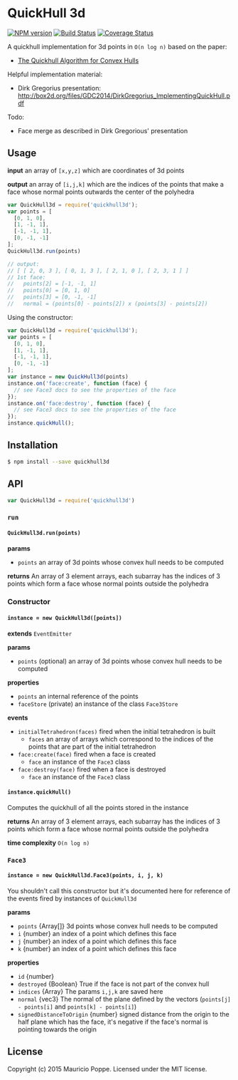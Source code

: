 # QuickHull 3d
[![NPM version][npm-image]][npm-url] [![Build Status][travis-image]][travis-url] [![Coverage Status][coveralls-image]][coveralls-url]

A quickhull implementation for 3d points in `O(n log n)` based on the paper:

- [The Quickhull Algorithm for Convex Hulls](http://www.cise.ufl.edu/~ungor/courses/fall06/papers/QuickHull.pdf)

Helpful implementation material:

- Dirk Gregorius presentation: http://box2d.org/files/GDC2014/DirkGregorius_ImplementingQuickHull.pdf

Todo:

- Face merge as described in Dirk Gregorious' presentation

## Usage

**input** an array of `[x,y,z]` which are coordinates of 3d points

**output** an array of `[i,j,k]` which are the indices of the points that make a face whose normal points outwards the center of the polyhedra

```javascript
var QuickHull3d = require('quickhull3d');
var points = [
  [0, 1, 0],
  [1, -1, 1],
  [-1, -1, 1],
  [0, -1, -1]
];
QuickHull3d.run(points)

// output:
// [ [ 2, 0, 3 ], [ 0, 1, 3 ], [ 2, 1, 0 ], [ 2, 3, 1 ] ]
// 1st face:
//   points[2] = [-1, -1, 1]
//   points[0] = [0, 1, 0]
//   points[3] = [0, -1, -1]
//   normal = (points[0] - points[2]) x (points[3] - points[2])
```

Using the constructor:

```javascript
var QuickHull3d = require('quickhull3d');
var points = [
  [0, 1, 0],
  [1, -1, 1],
  [-1, -1, 1],
  [0, -1, -1]
];
var instance = new QuickHull3d(points)
instance.on('face:create', function (face) {
  // see Face3 docs to see the properties of the face
});
instance.on('face:destroy', function (face) {
  // see Face3 docs to see the properties of the face
});
instance.quickHull();
```


## Installation

```bash
$ npm install --save quickhull3d
```

## API

```javascript
var QuickHull3d = require('quickhull3d')
```

### `run`

#### `QuickHull3d.run(points)`

**params**
* `points` an array of 3d points whose convex hull needs to be computed

**returns** An array of 3 element arrays, each subarray has the indices of 3 points which form a face whose
normal points outside the polyhedra

### Constructor

#### `instance = new QuickHull3d([points])`
**extends** `EventEmitter`

**params**
* `points` (optional) an array of 3d points whose convex hull needs to be computed

**properties**
* `points` an internal reference of the points
* `faceStore` (private) an instance of the class `Face3Store`

**events**
* `initialTetrahedron(faces)` fired when the initial tetrahedron is built
  * `faces` an array of arrays which correspond to the indices of the points that are part of the initial tetrahedron
* `face:create(face)` fired when a face is created
  * `face` an instance of the `Face3` class
* `face:destroy(face)` fired when a face is destroyed
  * `face` an instance of the `Face3` class

#### `instance.quickHull()`

Computes the quickhull of all the points stored in the instance

**returns** An array of 3 element arrays, each subarray has the indices of 3 points which form a face whose
normal points outside the polyhedra

**time complexity** `O(n log n)`

### `Face3`

#### `instance = new QuickHull3d.Face3(points, i, j, k)`

You shouldn't call this constructor but it's documented here for reference of the events 
fired by instances of `QuickHull3d`

**params**
* `points` {Array[]} 3d points whose convex hull needs to be computed
* `i` {number} an index of a point which defines this face
* `j` {number} an index of a point which defines this face
* `k` {number} an index of a point which defines this face

**properties**
* `id` {number}
* `destroyed` {Boolean} True if the face is not part of the convex hull 
* `indices` {Array} The params `i,j,k` are saved here
* `normal` {vec3} The normal of the plane defined by the vectors (`points[j] - points[i]` and `points[k] - points[i]`)
* `signedDistanceToOrigin` {number} signed distance from the origin to the half plane which has the face,
it's negative if the face's normal is pointing towards the origin

## License

Copyright (c) 2015 Mauricio Poppe. Licensed under the MIT license.

[npm-url]: https://npmjs.org/package/quickhull3d
[npm-image]: https://badge.fury.io/js/quickhull3d.svg
[travis-url]: https://travis-ci.org/maurizzzio/QuickHull-3d
[travis-image]: https://travis-ci.org/maurizzzio/QuickHull-3d.svg?branch=master
[daviddm-url]: https://david-dm.org/maurizzzio/QuickHull-3d.svg?theme=shields.io
[daviddm-image]: https://david-dm.org/maurizzzio/QuickHull-3d
[coveralls-url]: https://coveralls.io/r/maurizzzio/QuickHull-3d
[coveralls-image]: https://coveralls.io/repos/maurizzzio/QuickHull-3d/badge.png
